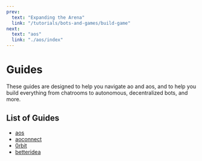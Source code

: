 ```yaml
---
prev:
  text: "Expanding the Arena"
  link: "/tutorials/bots-and-games/build-game"
next:
  text: "aos"
  link: "./aos/index"
---
```


# Guides

These guides are designed to help you navigate ao and aos, and to help you build everything from chatrooms to autonomous, decentralized bots, and more.

## List of Guides

- [aos](aos/index)
- [aoconnect](aoconnect/aoconnect)
- [0rbit](0rbit/index)
- [betteridea](betteridea/index)
